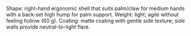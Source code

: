 Shape: right-hand ergonomic shell that suits palm/claw for medium hands with a back‑set high hump for palm support.
Weight: light; agile without feeling hollow (60 g).
Coating: matte coating with gentle side texture; side walls provide neutral-to-light flare.

